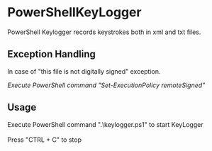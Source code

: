 # PowerShellKeyLogger
PowerShell Keylogger records keystrokes both in xml and txt files.

## Exception Handling
 In case of "this file is not digitally signed" exception.

*Execute PowerShell command "Set-ExecutionPolicy remoteSigned"*

## Usage
Execute PowerShell command ".\keylogger.ps1" to start KeyLogger <br /> <br />
Press "CTRL + C" to stop
